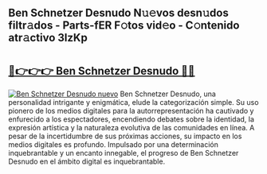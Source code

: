 ## Ben Schnetzer Desnudo N𝚞𝚎vos desn𝚞dos filtr𝚊dos - Parts-fER F𝚘tos vid𝚎o - C𝚘ntenido atr𝚊ctivo 3lzKp

# <h2><a href="http://mb3akjm.tromn.icu/?c=Ben+Schnetzer+Desnudo">🔗👉👉👉 Ben Schnetzer Desnudo 🔗🔗</a></h2>

[![Ben Schnetzer Desnudo nuevo](https://i.imgur.com/pEAQMta.gif)](http://mb3akjm.tromn.icu/?c=Ben+Schnetzer+Desnudo)
Ben Schnetzer Desnudo, una personalidad intrigante y enigmática, elude la categorización simple. Su uso pionero de los medios digitales para la autorrepresentación ha cautivado y enfurecido a los espectadores, encendiendo debates sobre la identidad, la expresión artística y la naturaleza evolutiva de las comunidades en línea. A pesar de la incertidumbre de sus próximas acciones, su impacto en los medios digitales es profundo. Impulsado por una determinación inquebrantable y un encanto innegable, el progreso de Ben Schnetzer Desnudo en el ámbito digital es inquebrantable.
